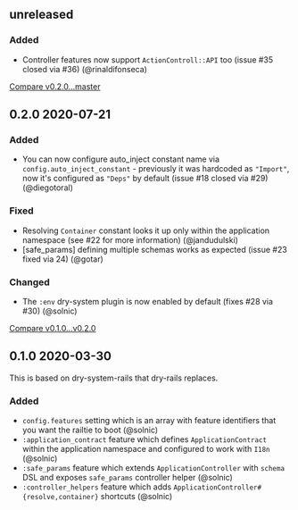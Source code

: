 ## unreleased 


### Added

- Controller features now support `ActionControll::API` too (issue #35 closed via #36) (@rinaldifonseca)


[Compare v0.2.0...master](https://github.com/dry-rb/dry-rails/compare/v0.2.0...master)

## 0.2.0 2020-07-21


### Added

- You can now configure auto_inject constant name via `config.auto_inject_constant` - previously it was hardcoded as `"Import"`, now it's configured as `"Deps"` by default (issue #18 closed via #29) (@diegotoral)

### Fixed

- Resolving `Container` constant looks it up only within the application namespace (see #22 for more information) (@jandudulski)
- [safe_params] defining multiple schemas works as expected (issue #23 fixed via 24) (@gotar)

### Changed

- The `:env` dry-system plugin is now enabled by default (fixes #28 via #30) (@solnic)

[Compare v0.1.0...v0.2.0](https://github.com/dry-rb/dry-rails/compare/v0.1.0...v0.2.0)

## 0.1.0 2020-03-30

This is based on dry-system-rails that dry-rails replaces.

### Added

- `config.features` setting which is an array with feature identifiers that you want the railtie to boot (@solnic)
- `:application_contract` feature which defines `ApplicationContract` within the application namespace and configured to work with `I18n` (@solnic)
- `:safe_params` feature which extends `ApplicationController` with `schema` DSL and exposes `safe_params` controller helper (@solnic)
- `:controller_helpers` feature which adds `ApplicationController#{resolve,container}` shortcuts (@solnic)
